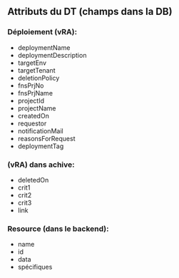 ## Attributs du DT (champs dans la DB)
### Déploiement (vRA):
* deploymentName
* deploymentDescription
* targetEnv
* targetTenant
* deletionPolicy
* fnsPrjNo
* fnsPrjName
* projectId
* projectName
* createdOn
* requestor
* notificationMail
* reasonsForRequest
* deploymentTag

### (vRA) dans achive:
* deletedOn
* crit1
* crit2
* crit3
* link

### Resource (dans le backend):
* name
* id
* data
* spécifiques
